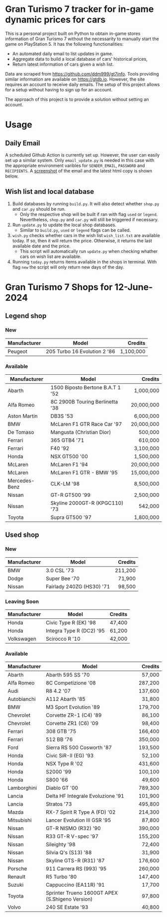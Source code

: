 # Gran Turismo 7 tracker for in-game dynamic prices for cars

This is a personal project built on Python to obtain in-game stores information of Gran Turismo 7 without the necessarity to manually start the game on PlayStation 5. It has the following functionalities:

- An automated daily email to list updates in game.
- Aggregate data to build a local database of cars' historical prices,
- Return latest information of cars given a wish list.

Data are scraped from https://github.com/ddm999/gt7info. Tools providing similar information are available on https://gtdb.io. However, the site requires an account to receive daily emails. The setup of this project allows for a setup without having to sign up for an account.

The approach of this project is to provide a solution without setting an account.

# Usage

## Daily Email

A scheduled Github Action is currently set up. However, the user can easily set up a similar system. Only `email_update.py` is needed in this case with the appropriate environment varibles for `SENDER_EMAIL`, `PASSWORD` and `RECIPIENTS`. A [screenshot](https://raw.githubusercontent.com/marcohoucheng/Gran-Turismo-7-Price-Tracker/main/data/email_screenshot.png) of the email and the latest html copy is shown below.

## Wish list and local database

1. Build databases by running `build.py`. It will also detect whether `shop.py` and `car.py` should be run.
    - Only the respective shop will be built if ran with flag `used` or `legend`. Nevertheless, `shop.py` and `car.py` will still be triggered if necessary.
2. Run `update.py` to update the local shop databases.
    - Similar to `build.py`, `used` or `legend` flags can be called.
3. `wish.py` checks whether cars in the wish list `wish_list.txt` are available today. If so, then it will return the price. Otherwise, it returns the last available date and the price.
    - This script will automatically run `update.py` when checking whather cars on wish list are available.
4. Running `today.py` returns items available in the shops in terminal. With flag `new` the script will only return new days of the day.


# Gran Turismo 7 Shops for 12-June-2024



## Legend shop

### New
 | Manufacturer | Model | Credits |
 | --- | --- | --: |
|Peugeot|205 Turbo 16 Evolution 2 '86|1,100,000|

### Available
 | Manufacturer | Model | Credits |
 | --- | --- | --: |
|Abarth|1500 Biposto Bertone B.A.T 1 '52|1,000,000|
|Alfa Romeo|8C 2900B Touring Berlinetta '38|20,000,000|
|Aston Martin|DB3S '53|6,000,000|
|BMW|McLaren F1 GTR Race Car '97|20,000,000|
|De Tomaso|Mangusta (Christian Dior)|500,000|
|Ferrari|365 GTB4 '71|610,000|
|Ferrari|F40 '92|3,100,000|
|Honda|NSX GT500 '00|1,500,000|
|McLaren|McLaren F1 '94|20,000,000|
|McLaren|McLaren F1 GTR - BMW '95|15,000,000|
|Mercedes-Benz|CLK-LM '98|8,500,000|
|Nissan|GT-R GT500 '99|2,500,000|
|Nissan|Skyline 2000GT-R (KPGC110) '73|542,000|
|Toyota|Supra GT500 '97|1,800,000|


## Used shop

### New
 | Manufacturer | Model | Credits |
 | --- | --- | --: |
|BMW|3.0 CSL '73|211,200|
|Dodge|Super Bee '70|71,900|
|Nissan|Fairlady 240ZG (HS30) '71|98,500|

### Leaving Soon
 | Manufacturer | Model | Credits |
 | --- | --- | --: |
|Honda|Civic Type R (EK) '98|47,400|
|Honda|Integra Type R (DC2) '95|61,200|
|Volkswagen|Scirocco R '10|42,000|

### Available
 | Manufacturer | Model | Credits |
 | --- | --- | --: |
|Abarth|Abarth 595 SS '70|57,000|
|Alfa Romeo|8C Competizione '08|287,200|
|Audi|R8 4.2 '07|137,600|
|Autobianchi|A112 Abarth '85|31,800|
|BMW|M3 Sport Evolution '89|179,700|
|Chevrolet|Corvette ZR-1 (C4) '89|86,100|
|Chevrolet|Corvette ZR1 (C6) '09|98,400|
|Ferrari|308 GTB '75|166,400|
|Ferrari|512 BB '76|350,000|
|Ford|Sierra RS 500 Cosworth '87|193,500|
|Honda|Civic SiR-II (EG) '93|52,100|
|Honda|NSX Type R '02|431,600|
|Honda|S2000 '99|100,100|
|Honda|S800 '66|49,600|
|Lamborghini|Diablo GT '00|789,300|
|Lancia|Delta HF Integrale Evoluzione '91|101,900|
|Lancia|Stratos '73|495,800|
|Mazda|RX-7 Spirit R Type A (FD) '02|214,300|
|Mitsubishi|Lancer Evolution III GSR '95|87,800|
|Nissan|GT-R NISMO (R32) '90|390,000|
|Nissan|R33 GT-R V-spec '97|155,200|
|Nissan|Sileighty '98|72,400|
|Nissan|Silvia Q's (S13) '88|31,900|
|Nissan|Skyline GTS-R (R31) '87|176,600|
|Porsche|911 Carrera RS (993) '95|260,000|
|Renault|R5 Turbo '80|147,400|
|Suzuki|Cappuccino (EA11R) '91|17,700|
|Toyota|Sprinter Trueno 1600GT APEX (S.Shigeno Version)|97,800|
|Volvo|240 SE Estate '93|40,800|
